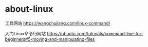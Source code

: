 # about-linux

工具网站
https://wangchujiang.com/linux-command/



入门Linux命令行网站
https://ubuntu.com/tutorials/command-line-for-beginners#5-moving-and-manipulating-files
